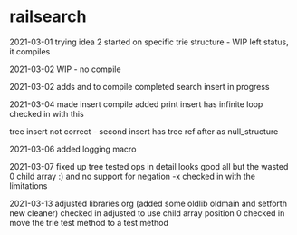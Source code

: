# railsearch

2021-03-01
trying idea 2
started on specific trie structure - WIP
left status, it compiles

2021-03-02
WIP - no compile

2021-03-02
adds and to compile
completed search
insert in progress

2021-03-04
made insert compile
added print
insert has infinite loop
checked in with this

tree insert not correct - second insert has tree ref after as null_structure

2021-03-06
added logging
macro

2021-03-07
fixed up tree
tested ops in detail looks good
all but the wasted 0 child array :)
and no support for negation -x
checked in with the limitations

2021-03-13
adjusted libraries org (added some oldlib oldmain and setforth new cleaner)
checked in
adjusted to use child array position 0
checked in
move the trie test method to a test method

